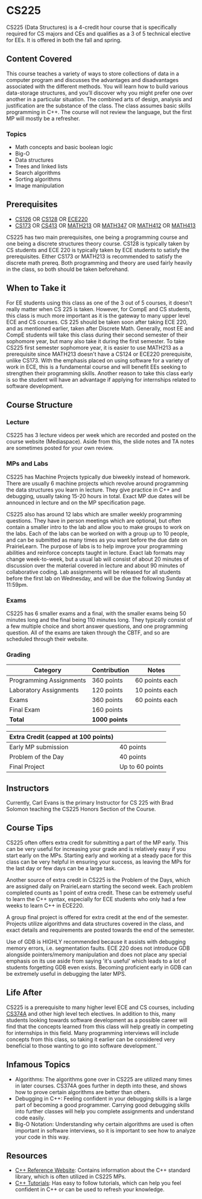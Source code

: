 # CS225

CS225 (Data Structures) is a 4-credit hour course that is specifically required for CS majors and CEs and qualifies as a 3 of 5 technical elective for EEs. It is offered in both the fall and spring. 

## Content Covered

This course teaches a variety of ways to store collections of data in a computer program and discusses the advantages and disadvantages associated with the different methods. You will learn how to build various data-storage structures, and you’ll discover why you might prefer one over another in a particular situation. The combined arts of design, analysis and justification are the substance of the class. The class assumes basic skills programming in C++. The course will not review the language, but the first MP will mostly be a refresher.

### Topics

- Math concepts and basic boolean logic
- Big-O
- Data structures
- Trees and linked lists
- Search algorithms
- Sorting algorithms
- Image manipulation

## Prerequisites

- [CS126](./CS126.md) OR [CS128](./CS128.md) OR [ECE220](../ECE%20Course%20Offerings/ECE220.md)
- [CS173](./CS173.md) OR [CS413](./CS413) OR [MATH213](../MATH%20Course%20Offerings/MATH413.md) OR [MATH347](../MATH%20Course%20Offerings/MATH347.md) OR [MATH412](../MATH%20Course%20Offerings/MATH412.md) OR [MATH413](../MATH%20Course%20Offerings/MATH413.md)

CS225 has two main prerequisites, one being a programming course and one being a discrete structures theory course.  CS128 is typically taken by CS students and ECE 220 is typically taken by ECE students to satisfy the prerequisites.  Either CS173 or MATH213 is recommended to satisfy the discrete math prereq. Both programming and theory are used fairly heavily in the class, so both should be taken beforehand.

## When to Take it

For EE students using this class as one of the 3 out of 5 courses, it doesn't really matter when CS 225 is taken. However, for CompE and CS students, this class is much more important as it is the gateway to many upper level ECE and CS courses. CS 225 should be taken soon after taking ECE 220, and as mentioned earlier, taken after Discrete Math. Generally, most EE and CompE students will take this class during their second semester of their sophomore year, but many also take it during the first semester. To take CS225 first semester sophomore year, it is easier to use MATH213 as a prerequisite since MATH213 doesn't have a CS124 or ECE220 prerequisite, unlike CS173. With the emphasis placed on using software for a variety of work in ECE, this is a fundamental course and will benefit EEs seeking to strengthen their programming skills. Another reason to take this class early is so the student will have an advantage if applying for internships related to software development.

## Course Structure

### Lecture

CS225 has 3 lecture videos per week which are recorded and posted on the course website (Mediaspace).  Aside from this, the slide notes and TA notes are sometimes posted for your own review.

### MPs and Labs

CS225 has Machine Projects typically due biweekly instead of homework.  There are usually 6 machine projects which revolve around programming the data structures you learn in lecture.  They give practice in C++ and debugging, usually taking 15-20 hours in total. Exact MP due dates will be announced in lecture and on the MP specification page.

CS225 also has around 12 labs which are smaller weekly programming questions.  They have in person meetings which are optional, but often contain a smaller intro to the lab and allow you to make groups to work on the labs.  Each of the labs can be worked on with a group up to 10 people, and can be submitted as many times as you want before the due date on PrairieLearn. The purpose of labs is to help improve your programming abilities and reinforce concepts taught in lecture. Exact lab formats may change week-to-week, but a usual lab will consist of about 20 minutes of discussion over the material covered in lecture and about 90 minutes of collaborative coding. Lab assignments will be released for all students before the first lab on Wednesday, and will be due the following Sunday at 11:59pm.

### Exams

CS225 has 6 smaller exams and a final, with the smaller exams being 50 minutes long and the final being 110 minutes long.  They typically consist of a few multiple choice and short answer questions, and one programming question.  All of the exams are taken through the CBTF, and so are scheduled through their website.

### Grading

Category |	Contribution| Notes 
--- | --- | ---
Programming Assignments |	360 points |	60 points each
Laboratory Assignments |	120 points |	10 points each
Exams | 360 points |	60 points each
Final Exam |	160 points |
**Total** | **1000 points**

|Extra Credit (capped at 100 points) | |
|--- | --- | 
Early MP submission | 40 points 
Problem of the Day | 40 points 
Final Project | Up to 60 points 

## Instructors

Currently, Carl Evans is the primary Instructor for CS 225 with Brad Solomon teaching the CS225 Honors Section of the Course.  

## Course Tips

CS225 often offers extra credit for submitting a part of the MP early.  This can be very useful for increasing your grade and is relatively easy if you start early on the MPs.  Starting early and working at a steady pace for this class can be very helpful in ensuring your success, as leaving the MPs for the last day or few days can be a large task.

Another source of extra credit in CS225 is the Problem of the Days, which are assigned daily on PrairieLearn starting the second week. Each problem completed counts as 1 point of extra credit.  These can be extremely useful to learn the C++ syntax, especially for ECE students who only had a few weeks to learn C++ in ECE220.

A group final project is offered for extra credit at the end of the semester.  Projects utilize algorithms and data structures covered in the class, and exact details and requirements are posted towards the end of the semester.

Use of GDB is HIGHLY recommended because it assists with debugging memory errors, i.e. segmentation faults. ECE 220 does not introduce GDB alongside pointers/memory manipulation and does not place any special emphasis on its use aside from saying 'it's useful' which leads to a lot of students forgetting GDB even exists.  Becoming proficient early in GDB can be extremely useful in debugging the later MPS. 

## Life After

CS225 is a prerequisite to many higher level ECE and CS courses, including [CS374A](./CS374A.md) and other high level tech electives.  In addition to this, many students looking towards software development as a possible career will find that the concepts learned from this class will help greatly in competing for internships in this field.  Many programming interviews will include concepts from this class, so taking it earlier can be considered very beneficial to those wanting to go into software development.``

## Infamous Topics

- Algorithms: The algorithms gone over in CS225 are utilized many times in later courses. CS374A goes further in depth into these, and shows how to prove certain algorithms are better than others.
- Debugging in C++: Feeling confident in your debugging skills is a large part of becoming a good programmer. Carrying good debugging skills into further classes will help you complete assignments and understand code easily.
- Big-O Notation: Understanding why certain algorithms are used is often important in software interviews, so it is important to see how to analyze your code in this way.

## Resources

- [C++ Reference Website](http://en.cppreference.com/): Contains information about the C++ standard library, which is often utilized in CS225 MPs.
- [C++ Tutorials](http://www.learncpp.com/): Has easy to follow tutorials, which can help you feel confident in C++ or can be used to refresh your knowledge.
